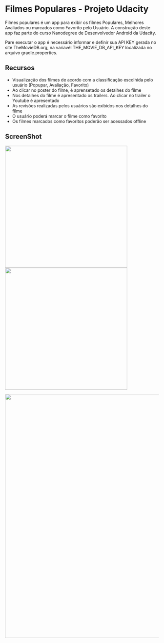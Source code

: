 # Filmes Populares - Projeto Udacity

Filmes populares é um app para exibir os filmes Populares, Melhores Avaliados ou marcados como Favorito pelo Usuário.
A construção deste app faz parte do curso Nanodegree de Desenvolvedor Android da Udacity.

Pare executar o app é necessário informar e definir sua API KEY gerada no site TheMovieDB.org, na variavél THE_MOVIE_DB_API_KEY localizada no arquivo gradle.properties.

## Recursos
<ul>
<li> Visualização dos filmes de acordo com a classificação escolhida pelo usuário (Popupar, Avaliação, Favorito)</li>
<li> Ao clicar no poster do filme, é aprensetado os detalhes do filme</li>
<li> Nos detalhes do filme é apresentado os trailers. Ao clicar no trailer o Youtube é apresentado</li>
<li> As revisões realizadas pelos usuários são exibidos nos detalhes do filme</li>
<li> O usuário poderá marcar o filme como favorito</li>
<li> Os filmes marcados como favoritos poderão ser acessados offline</li>
</ul>

## ScreenShot
<img src="https://drive.google.com/uc?export=view&id=0B6a5EuiQ7i8uNC1HQ0dTWXRWWTg" width="400px" > <img src="https://drive.google.com/uc?export=view&id=0B6a5EuiQ7i8uU1BHVE5pRkE1eXM" width="400px" >

<img src="https://drive.google.com/uc?export=view&id=0B6a5EuiQ7i8ubEhOMF9oQ0Jla0k" width="800px" >
